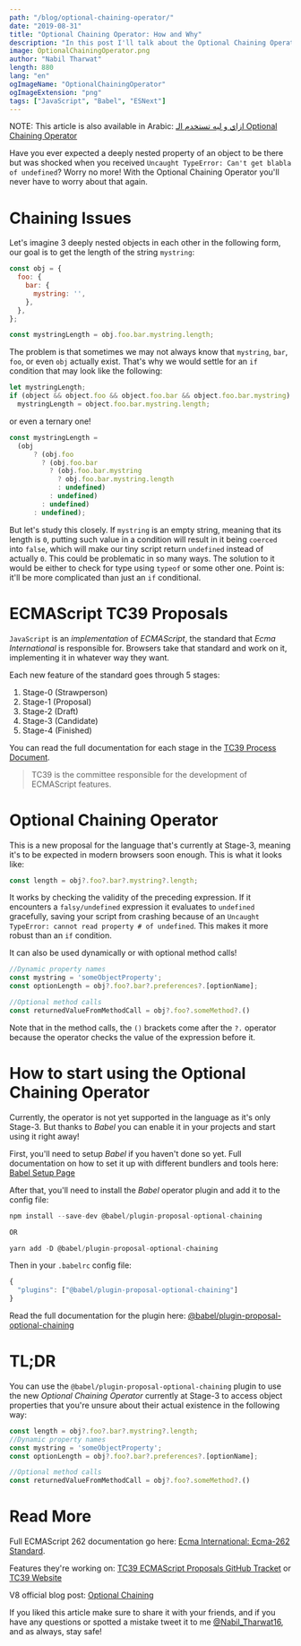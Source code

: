 ```yaml
---
path: "/blog/optional-chaining-operator/"
date: "2019-08-31"
title: "Optional Chaining Operator: How and Why"
description: "In this post I'll talk about the Optional Chaining Operator and how to get rid of complex object property lookups"
image: OptionalChainingOperator.png
author: "Nabil Tharwat"
length: 880
lang: "en"
ogImageName: "OptionalChainingOperator"
ogImageExtension: "png"
tags: ["JavaScript", "Babel", "ESNext"]
---
```


NOTE: This article is also available in Arabic: [ازاي و ليه تستخدم الـ Optional Chaining Operator](https://kl13nt.github.io/blog/post/optional-chaining-operator-ar/)

Have you ever expected a deeply nested property of an object to be there but was shocked when you received `Uncaught TypeError: Can't get blabla of undefined`? Worry no more! With the Optional Chaining Operator you'll never have to worry about that again. 


# Chaining Issues
Let's imagine 3 deeply nested objects in each other in the following form, our goal is to get the length of the string `mystring`: 

```js
const obj = {
  foo: {
    bar: {
      mystring: '',
    },
  },
};

const mystringLength = obj.foo.bar.mystring.length;
```


The problem is that sometimes we may not always know that `mystring`, `bar`, `foo`, or even `obj` actually exist. That's why we would settle for an `if` condition that may look like the following: 


```js
let mystringLength;
if (object && object.foo && object.foo.bar && object.foo.bar.mystring)
  mystringLength = object.foo.bar.mystring.length;
```
or even a ternary one! 

```js
const mystringLength =   
  (obj
      ? (obj.foo
        ? (obj.foo.bar
          ? (obj.foo.bar.mystring
            ? obj.foo.bar.mystring.length
            : undefined)
          : undefined)
        : undefined)
      : undefined);
```

But let's study this closely. If `mystring` is an empty string, meaning that its length is `0`, putting such value in a condition will result in it being `coerced` into `false`, which will make our tiny script return `undefined` instead of actually `0`. This could be problematic in so many ways. The solution to it would be either to check for type using `typeof` or some other one. Point is: it'll be more complicated than just an `if` conditional. 

# ECMAScript TC39 Proposals 
`JavaScript` is an *implementation* of *ECMAScript*, the standard that *Ecma International* is responsible for. Browsers take that standard and work on it, implementing it in whatever way they want.

Each new feature of the standard goes through 5 stages:  
1. Stage-0 (Strawperson)
2. Stage-1 (Proposal)
3. Stage-2 (Draft)
4. Stage-3 (Candidate)
5. Stage-4 (Finished)

You can read the full documentation for each stage in the [TC39 Process Document](https://tc39.es/process-document/). 

> <span>TC39 is the committee responsible for the development of ECMAScript features.</span>

# Optional Chaining Operator
This is a new proposal for the language that's currently at Stage-3, meaning it's to be expected in modern browsers soon enough. This is what it looks like: 

```js
const length = obj?.foo?.bar?.mystring?.length;
```
It works by checking the validity of the preceding expression. If it encounters a `falsy/undefined` expression it evaluates to `undefined` gracefully, saving your script from crashing because of an `Uncaught TypeError: cannot read property # of undefined`. This makes it more robust than an `if` condition.

It can also be used dynamically or with optional method calls! 

```js
//Dynamic property names
const mystring = 'someObjectProperty';
const optionLength = obj?.foo?.bar?.preferences?.[optionName];

//Optional method calls
const returnedValueFromMethodCall = obj?.foo?.someMethod?.()
```

Note that in the method calls, the `()` brackets come after the `?.` operator because the operator checks the value of the expression before it. 



# How to start using the Optional Chaining Operator
Currently, the operator is not yet supported in the language as it's only Stage-3. But thanks to *Babel* you can enable it in your projects and start using it right away! 

First, you'll need to setup *Babel* if you haven't done so yet. Full documentation on how to set it up with different bundlers and tools here: [Babel Setup Page](https://babeljs.io/setup)

After that, you'll need to install the *Babel* operator plugin and add it to the config file:  
```js
npm install --save-dev @babel/plugin-proposal-optional-chaining

OR 

yarn add -D @babel/plugin-proposal-optional-chaining
```

Then in your `.babelrc` config file: 

```js
{
  "plugins": ["@babel/plugin-proposal-optional-chaining"]
}
```
Read the full documentation for the plugin here: [@babel/plugin-proposal-optional-chaining](https://babeljs.io/docs/en/babel-plugin-proposal-optional-chaining)


# TL;DR
You can use the `@babel/plugin-proposal-optional-chaining` plugin to use the new *Optional Chaining Operator* currently at Stage-3 to access object properties that you're unsure about their actual existence in the following way: 
```js
const length = obj?.foo?.bar?.mystring?.length;
//Dynamic property names
const mystring = 'someObjectProperty';
const optionLength = obj?.foo?.bar?.preferences?.[optionName];

//Optional method calls
const returnedValueFromMethodCall = obj?.foo?.someMethod?.()
```

# Read More
Full ECMAScript 262 documentation go here: [Ecma International: Ecma-262 Standard](https://www.ecma-international.org/publications/standards/Ecma-262.htm). 

Features they're working on: [TC39 ECMAScript Proposals GitHub Tracket](https://github.com/tc39/proposals) or [TC39 Website](https://tc39.es/)

V8 official blog post: [Optional Chaining](https://v8.dev/features/optional-chaining) 



If you liked this article make sure to share it with your friends, and if you have any questions or spotted a mistake tweet it to me [@Nabil_Tharwat16](https://twitter.com/Nabil_Tharwat16), and as always, stay safe!